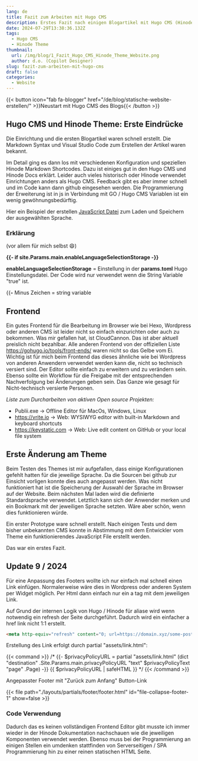 ```yaml
---
lang: de
title: Fazit zum Arbeiten mit Hugo CMS
description: Erstes Fazit nach einigen Blogartikel mit Hugo CMS (Hinode Theme)
date: 2024-07-29T13:38:36.132Z
tags:
  - Hugo CMS
  - Hinode Theme  
thumbnail:
  url: /img/blog/1_Fazit_Hugo_CMS_Hinode_Theme_Website.png
  author: d.o. (Copilot Designer)
slug: fazit-zum-arbeiten-mit-hugo-cms
draft: false
categories:
  - Website
---
```


{{< button icon="fab fa-blogger" href="/de/blog/statische-website-erstellen/" >}}Neustart mit Hugo CMS des Blogs{{< /button >}}

## Hugo CMS und Hinode Theme: Erste Eindrücke

Die Einrichtung und die ersten Blogartikel waren schnell erstellt. Die Markdown Syntax und Visual Studio Code zum Erstellen der Artikel waren bekannt.

Im Detail ging es dann los mit verschiedenen Konfiguration und speziellen Hinode Markdown Shortcodes. Dazu ist einiges gut in den Hugo CMS und Hinode Docs erklärt. Leider auch vieles historisch oder Hinode verwendet Einrichtungen anders als Hugo CMS. Feedback gibt es aber immer schnell und im Code kann dann github eingesehen werden.
Die Programmierung der Erweiterung ist in js in Verbindung mit GO / Hugo CMS Variablen ist ein wenig gewöhnungsbedürftig.

Hier ein Beispiel der erstellen [JavaScript Datei](https://github.com/gethinode/hinode/blob/main/assets/js/critical/languageSelector.js) zum Laden und Speichern der ausgewählten Sprache.

### Erklärung

(vor allem für mich selbst :smile:)

**{{- if site.Params.main.enableLanguageSelectionStorage -}}**

**enableLanguageSelectionStorage** = Einstellung in der **params.toml** Hugo Einstellungsdatei.
Der Code wird nur verwendet wenn die String Variable "true" ist.

{{**-** Minus Zeichen = string variable

## Frontend

Ein gutes Frontend für die Bearbeitung im Browser wie bei Hexo, Wordpress oder anderen CMS ist leider nicht so einfach einzurichten oder auch zu bekommen. Was mir gefallen hat, ist CloudCannon. Das ist aber aktuell preislich nicht bezahlbar. Alle anderen Frontend von der offiziellen Liste https://gohugo.io/tools/front-ends/ waren nicht so das Gelbe vom Ei.
Wichtig ist für mich beim Frontend das dieses ähnliche wie bei Wordpress von anderen Anwendern verwendet werden kann die, nicht so technisch versiert sind. Der Editor sollte einfach zu erweitern und zu verändern sein. Ebenso sollte ein Workflow für die Freigabe mit der entsprechenden Nachverfolgung bei Änderungen geben sein. Das Ganze wie gesagt für Nicht-technisch versierte Personen.

*Liste zum Durcharbeiten von aktiven Open source Projekten:*

- Publii.exe -> Offline Editor für MacOs, Windows, Linux
- https://vrite.io -> Web: WYSIWYG editor with built-in Markdown and keyboard shortcuts
- https://keystatic.com -> Web: Live edit content on GitHub or your local file system

## Erste Änderung am Theme

Beim Testen des Themes ist mir aufgefallen, dass einige Konfigurationen gefehlt hatten für die jeweilige Sprache. Da die Sourcen bei github zur Einsicht vorligen konnte dies auch angepasst werden. Was nicht funktioniert hat ist die Speicherung der Auswahl der Sprache im Browser auf der Website. Beim nächsten Mal laden wird die definierte Standardsprache verwendet. Letztlich kann sich der Anwender merken und ein Bookmark mit der jeweiligen Sprache setzten. Wäre aber schön, wenn dies funktionieren würde.

Ein erster Prototype ware schnell erstellt. Nach einigen Tests und dem bisher unbekannten CMS konnte in Abstimmung mit dem Entwickler vom Theme ein funktionierendes JavaScript File erstellt werden.

Das war ein erstes Fazit.

## Update 9 / 2024

Für eine Anpassung des Footers wollte ich nur einfach mal schnell einen Link einfügen. Normalerweise wäre dies in Wordpress oder anderen System per Widget möglich. Per Html dann einfach nur ein a tag mit dem jeweiligen Link.

Auf Grund der internen Logik von Hugo / Hinode für aliase wird wenn notwendig ein refresh der Seite durchgeführt. Dadurch wird ein einfacher a href link nicht 1:1 erstellt.

 ```html
 <meta http-equiv="refresh" content="0; url=https://domain.xyz/some-post/">
 ```

Erstellung des Link erfolgt durch partial "assets/link.html":

{{< command >}}
/*
{{- $privacyPolicyURL = partial "assets/link.html" (dict "destination" .Site.Params.main.privacyPolicyURL "text" $privacyPolicyText "page" .Page) -}}
{{ $privacyPolicyURL | safeHTML }}
*/
{{< /command >}}

Angepasster Footer mit "Zurück zum Anfang" Button-Link

{{< file path="./layouts/partials/footer/footer.html" id="file-collapse-footer-1" show=false >}}

### Code Verwendung

Dadurch das es keinen vollständigen Frontend Editor gibt musste ich immer wieder in der Hinode Dokumentation nachschauen wie die jeweiligen Komponenten verwendet werden. Ebenso muss bei der Programmierung an einigen Stellen ein umdenken stattfinden von Serverseitigen / SPA Programmierung hin zu einer reinen statischen HTML Seite.
